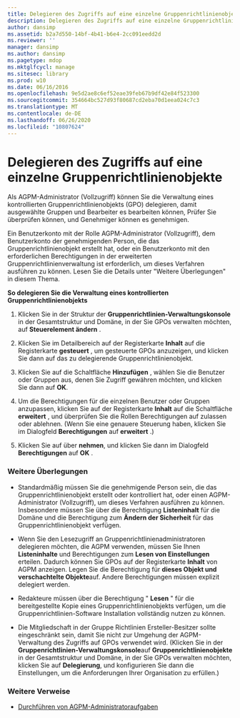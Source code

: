```yaml
---
title: Delegieren des Zugriffs auf eine einzelne Gruppenrichtlinienobjekte
description: Delegieren des Zugriffs auf eine einzelne Gruppenrichtlinienobjekte
author: dansimp
ms.assetid: b2a7d550-14bf-4b41-b6e4-2cc091eedd2d
ms.reviewer: ''
manager: dansimp
ms.author: dansimp
ms.pagetype: mdop
ms.mktglfcycl: manage
ms.sitesec: library
ms.prod: w10
ms.date: 06/16/2016
ms.openlocfilehash: 9e5d2ae8c6ef52eae39feb67b9df42e84f523300
ms.sourcegitcommit: 354664bc527d93f80687cd2eba70d1eea024c7c3
ms.translationtype: MT
ms.contentlocale: de-DE
ms.lasthandoff: 06/26/2020
ms.locfileid: "10807624"
---
```

# Delegieren des Zugriffs auf eine einzelne Gruppenrichtlinienobjekte


Als AGPM-Administrator (Vollzugriff) können Sie die Verwaltung eines kontrollierten Gruppenrichtlinienobjekts (GPO) delegieren, damit ausgewählte Gruppen und Bearbeiter es bearbeiten können, Prüfer Sie überprüfen können, und Genehmiger können es genehmigen.

Ein Benutzerkonto mit der Rolle AGPM-Administrator (Vollzugriff), dem Benutzerkonto der genehmigenden Person, die das Gruppenrichtlinienobjekt erstellt hat, oder ein Benutzerkonto mit den erforderlichen Berechtigungen in der erweiterten Gruppenrichtlinienverwaltung ist erforderlich, um dieses Verfahren ausführen zu können. Lesen Sie die Details unter "Weitere Überlegungen" in diesem Thema.

**So delegieren Sie die Verwaltung eines kontrollierten Gruppenrichtlinienobjekts**

1.  Klicken Sie in der Struktur der **Gruppenrichtlinien-Verwaltungskonsole** in der Gesamtstruktur und Domäne, in der Sie GPOs verwalten möchten, auf **Steuerelement ändern** .

2.  Klicken Sie im Detailbereich auf der Registerkarte **Inhalt** auf die Registerkarte **gesteuert** , um gesteuerte GPOs anzuzeigen, und klicken Sie dann auf das zu delegierende Gruppenrichtlinienobjekt.

3.  Klicken Sie auf die Schaltfläche **Hinzufügen** , wählen Sie die Benutzer oder Gruppen aus, denen Sie Zugriff gewähren möchten, und klicken Sie dann auf **OK**.

4.  Um die Berechtigungen für die einzelnen Benutzer oder Gruppen anzupassen, klicken Sie auf der Registerkarte **Inhalt** auf die Schaltfläche **erweitert** , und überprüfen Sie die Rollen Berechtigungen auf zulassen oder ablehnen. (Wenn Sie eine genauere Steuerung haben, klicken Sie im Dialogfeld **Berechtigungen** auf **erweitert** .)

5.  Klicken Sie auf über **nehmen**, und klicken Sie dann im Dialogfeld **Berechtigungen** auf **OK** .

### Weitere Überlegungen

-   Standardmäßig müssen Sie die genehmigende Person sein, die das Gruppenrichtlinienobjekt erstellt oder kontrolliert hat, oder einen AGPM-Administrator (Vollzugriff), um dieses Verfahren ausführen zu können. Insbesondere müssen Sie über die Berechtigung **Listeninhalt** für die Domäne und die Berechtigung zum **Ändern der Sicherheit** für das Gruppenrichtlinienobjekt verfügen.

-   Wenn Sie den Lesezugriff an Gruppenrichtlinienadministratoren delegieren möchten, die AGPM verwenden, müssen Sie Ihnen **Listeninhalte** und Berechtigungen zum **Lesen von Einstellungen** erteilen. Dadurch können Sie GPOs auf der Registerkarte **Inhalt** von AGPM anzeigen. Legen Sie die Berechtigung für **dieses Objekt und verschachtelte Objekte**auf. Andere Berechtigungen müssen explizit delegiert werden.

-   Redakteure müssen über die Berechtigung " **Lesen** " für die bereitgestellte Kopie eines Gruppenrichtlinienobjekts verfügen, um die Gruppenrichtlinien-Software Installation vollständig nutzen zu können.

-   Die Mitgliedschaft in der Gruppe Richtlinien Ersteller-Besitzer sollte eingeschränkt sein, damit Sie nicht zur Umgehung der AGPM-Verwaltung des Zugriffs auf GPOs verwendet wird. (Klicken Sie in der **Gruppenrichtlinien-Verwaltungskonsole**auf **Gruppenrichtlinienobjekte** in der Gesamtstruktur und Domäne, in der Sie GPOs verwalten möchten, klicken Sie auf **Delegierung**, und konfigurieren Sie dann die Einstellungen, um die Anforderungen Ihrer Organisation zu erfüllen.)

### Weitere Verweise

-   [Durchführen von AGPM-Administratoraufgaben](performing-agpm-administrator-tasks.md)

 

 





